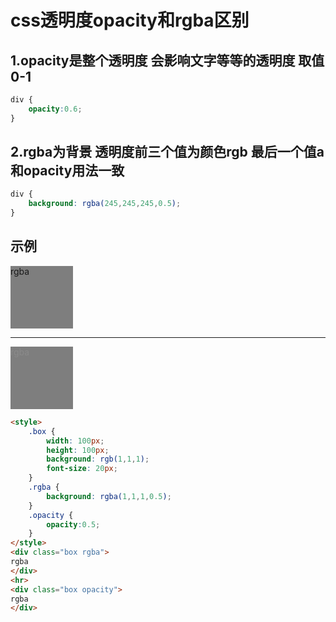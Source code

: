 # css透明度opacity和rgba区别
## 1.opacity是整个透明度 会影响文字等等的透明度 取值0-1
```css
div {
    opacity:0.6;
}
```
## 2.rgba为背景 透明度前三个值为颜色rgb 最后一个值a和opacity用法一致
```css
div {
    background: rgba(245,245,245,0.5);
}
```
## 示例
<style>
    .box001 {
        width: 100px;
        height: 100px;
        background: rgb(1,1,1);
    }
    .rgba {
        background: rgba(1,1,1,0.5);
    }
    .opacity {
        opacity:0.5;
    }
</style>
<div class="box001 rgba">
rgba
</div>
<hr>
<div class="box001 opacity">
rgba
</div>

```html
<style>
    .box {
        width: 100px;
        height: 100px;
        background: rgb(1,1,1);
        font-size: 20px;
    }
    .rgba {
        background: rgba(1,1,1,0.5);
    }
    .opacity {
        opacity:0.5;
    }
</style>
<div class="box rgba">
rgba
</div>
<hr>
<div class="box opacity">
rgba
</div>
```
